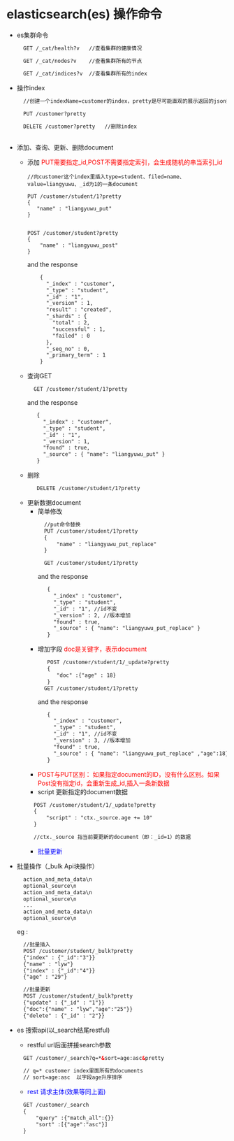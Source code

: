 # elasticsearch(es) 操作命令

- es集群命令
    ```html
      GET /_cat/health?v   //查看集群的健康情况
    
      GET /_cat/nodes?v    //查看集群所有的节点
    
      GET /_cat/indices?v  //查看集群所有的index
    ```
- 操作index
    ```html
      //创建一个indexName=customer的index，pretty是尽可能直观的展示返回的json数据
     
      PUT /customer?pretty
    
      DELETE /customer?pretty   //删除index
       
    ```

- 添加、查询、更新、删除document
    - 添加<font color=red> PUT需要指定_id,POST不需要指定索引，会生成随机的串当索引_id</font>
        ```
        //向customer这个index里插入type=student、filed=name、value=liangyuwu、_id为1的一条document
        
        PUT /customer/student/1?pretty
        {
           "name" : "liangyuwu_put"
        }
        
        
        POST /customer/student?pretty
        {
            "name" : "liangyuwu_post"
        }
        ```
        and the response
        ```html
            {
              "_index" : "customer",
              "_type" : "student",
              "_id" : "1",
              "_version" : 1,
              "result" : "created",
              "_shards" : {
                "total" : 2,
                "successful" : 1,
                "failed" : 0
              },
              "_seq_no" : 0,
              "_primary_term" : 1
            } 
        ```
    - 查询GET
        ```html
          GET /customer/student/1?pretty
        ```
        and the response
        ```html
           {
             "_index" : "customer",
             "_type" : "student",
             "_id" : "1",
             "_version" : 1,
             "found" : true,
             "_source" : { "name": "liangyuwu_put" }
           }    
        ```
    - 删除
       ```html
          DELETE /customer/student/1?pretty
        ```
    - 更新数据document
        - 简单修改
            ```html
              //put命令替换
              PUT /customer/student/1?pretty
              {
                  "name" : "liangyuwu_put_replace"
              }
        
              GET /customer/student/1?pretty
            ```
            and the response
            ```html
               {
                 "_index" : "customer",
                 "_type" : "student",
                 "_id" : "1", //id不变
                 "_version" : 2, //版本增加
                 "found" : true,
                 "_source" : { "name": "liangyuwu_put_replace" }
               }    
            ```
        - 增加字段<font color=red> doc是关键字，表示document</font>
            ```html
               POST /customer/student/1/_update?pretty
               {
                  "doc" :{"age" : 18}   
               }
              GET /customer/student/1?pretty
            ```
            and the response
            ```html
               {
                 "_index" : "customer",
                 "_type" : "student",
                 "_id" : "1", //id不变
                 "_version" : 3, //版本增加
                 "found" : true,
                 "_source" : { "name": "liangyuwu_put_replace" ,"age":18}
               }    
            ```
        - <font color=red>POST与PUT区别： 如果指定document的ID，没有什么区别。如果Post没有指定id，会重新生成_id,插入一条新数据</font>
        - script 更新指定的document数据
        ```html
          POST /customer/student/1/_update?pretty
          {
              "script" : "ctx._source.age += 10"
          }
    
          //ctx._source 指当前要更新的document（即：_id=1）的数据
        ```
        - <font color=blue>批量更新</font>

- 批量操作（_bulk Api块操作）
    ```html
      action_and_meta_data\n
      optional_source\n
      action_and_meta_data\n
      optional_source\n
      ...
      action_and_meta_data\n
      optional_source\n
    ```
    eg :
    ```html
      //批量插入
      POST /customer/student/_bulk?pretty
      {"index" : {"_id":"3"}}
      {"name" : "lyw"}
      {"index" : {"_id":"4"}}
      {"age" : "29"}
    
      //批量更新
      POST /customer/student/_bulk?pretty
      {"update" : {"_id" : "1"}}
      {"doc":{"name" : "lyw","age":"25"}}
      {"delete" : {"_id" : "2"}}
    ```

- es 搜索api(以_search结尾restful)
    - restful url后面拼接search参数
    ```html
      GET /customer/_search?q=*&sort=age:asc&pretty
      
      // q=* customer index里面所有的documents
      // sort=age:asc  以字段age升序排序
    ```
    - <font color=blue>rest 请求主体(效果等同上面)</font>
    ```html
      GET /customer/_search
      {
          "query" :{"match_all":{}}
          "sort" :[{"age":"asc"}]
      }
    ```